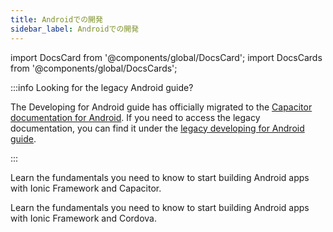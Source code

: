 ```yaml
---
title: Androidでの開発
sidebar_label: Androidでの開発
---
```


<head>
  <title>Androidアプリ開発ガイド: Build Ionic Apps in Android Studio</title>
  <meta
    name="description"
    content="This development guide covers how to run and debug Ionic apps on Android emulators and devices. Learn how to install Android Studio to get started building."
  />
</head>

import DocsCard from '@components/global/DocsCard';
import DocsCards from '@components/global/DocsCards';

:::info Looking for the legacy Android guide?

The Developing for Android guide has officially migrated to the [Capacitor documentation for Android](https://capacitorjs.com/docs/android). If you need to access the legacy documentation, you can find it under the [legacy developing for Android guide](/docs/v6/developing/android).

:::

<DocsCards>
  <DocsCard
    header="Developing for Android with Capacitor (Recommended)"
    href="https://capacitorjs.com/docs/android"
    icon="/icons/capacitor-logo.svg"
  >
    <p>Learn the fundamentals you need to know to start building Android apps with Ionic Framework and Capacitor.</p>
  </DocsCard>
  <DocsCard
    header="Developing for Android with Cordova (Legacy)"
    href="/docs/v6/developing/android"
    icon="/icons/native-cordova-bot.png"
  >
    <p>Learn the fundamentals you need to know to start building Android apps with Ionic Framework and Cordova.</p>
  </DocsCard>
</DocsCards>
